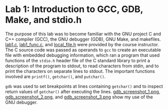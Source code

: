 # Lab 1: Introduction to GCC, GDB, Make, and stdio.h

The purpose of this lab was to become familiar with the GNU project C and C++
compiler (GCC), the GNU debugger (GDB), GNU Make, and makefiles.
[lab1.c](lab1.c), [lab1_func.c](lab1_func.c), and
[local_file.h](local_file.h) were provided by the course instructor. The C
source code was passed as operands to `gcc` to create an executable file with
embedded debugging information, which ran a program that used functions of the
`stdio.h` header file of the C standard library to print a description of the
program to stdout, to read characters from stdin, and to print the characters
on separate lines to stdout. The important functions involved are `printf()`,
`getchar()`, and `putchar()`.

`gdb` was used to set breakpoints at lines containing `getchar()` and to inspect
return values of `getchar()` after executing the lines.
[gdb_screenshot_1.png](gdb_screenshot_1.png),
[gdb_screenshot_2.png](gdb_screenshot_2.png), and
[gdb_screenshot_3.png](gdb_screenshot_3.png) show my use of the GNU debugger.
